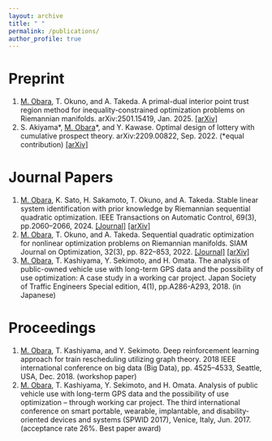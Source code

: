 ```yaml
---
layout: archive
title: " "
permalink: /publications/
author_profile: true
---
```



Preprint
======
1. <ins>M. Obara</ins>, T. Okuno, and A. Takeda. A primal-dual interior point trust region method for inequality-constrained optimization problems on Riemannian manifolds. arXiv:2501.15419, Jan. 2025. [[arXiv]](https://arxiv.org/abs/2501.15419)
1. S. Akiyama\*, <ins>M. Obara</ins>\*, and Y. Kawase. Optimal design of lottery with cumulative prospect theory. arXiv:2209.00822, Sep. 2022. (\*equal contribution) [[arXiv]](https://arxiv.org/abs/2209.00822)



Journal Papers
======
1. <ins>M. Obara</ins>, K. Sato, H. Sakamoto, T. Okuno, and A. Takeda. Stable linear system identification with prior knowledge by Riemannian sequential quadratic optimization. IEEE Transactions on Automatic Control, 69(3), pp.2060–2066, 2024. [[Journal]](https://ieeexplore.ieee.org/document/10258405?source=authoralert) [[arXiv]](https://arxiv.org/abs/2112.14043)
1. <ins>M. Obara</ins>, T. Okuno, and A. Takeda. Sequential quadratic optimization for nonlinear optimization problems on Riemannian manifolds. SIAM Journal on Optimization, 32(3), pp. 822–853, 2022. [[Journal]](https://epubs.siam.org/doi/10.1137/20M1370173) [[arXiv]](https://arxiv.org/abs/2009.07153)
1. <ins>M. Obara</ins>, T. Kashiyama, Y. Sekimoto, and H. Omata. The analysis of public-owned vehicle use with long-term GPS data and the possibility of use optimization: A case study in a working car project. Japan Society of Traffic Engineers Special edition, 4(1), pp.A286-A293, 2018. (in Japanese)


Proceedings
======
1. <ins>M. Obara</ins>, T. Kashiyama, and Y. Sekimoto. Deep reinforcement learning approach for train rescheduling utilizing graph theory. 2018 IEEE international conference on big data (Big Data), pp. 4525–4533, Seattle, USA, Dec. 2018. (workshop paper)
1. <ins>M. Obara</ins>, T. Kashiyama, Y. Sekimoto, and H. Omata. Analysis of public vehicle use with long-term GPS data and the possibility of use optimization – through working car project. The third international conference on smart portable, wearable, implantable, and disability-oriented devices and systems (SPWID 2017), Venice, Italy, Jun. 2017. (acceptance rate 26%. Best paper award)
